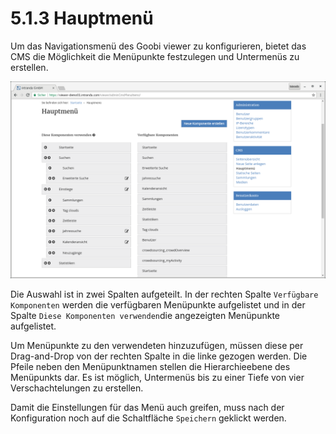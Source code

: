 # 5.1.3 Hauptmenü

Um das Navigationsmenü des Goobi viewer zu konfigurieren, bietet das CMS die Möglichkeit die Menüpunkte festzulegen und Untermenüs zu erstellen.

![](../../.gitbook/assets/cms_hauptmenue.png)

Die Auswahl ist in zwei Spalten aufgeteilt. In der rechten Spalte `Verfügbare Komponenten` werden die verfügbaren Menüpunkte aufgelistet und in der Spalte `Diese Komponenten verwenden`die angezeigten Menüpunkte aufgelistet.  
  
Um Menüpunkte zu den verwendeten hinzuzufügen, müssen diese per Drag-and-Drop von der rechten Spalte in die linke gezogen werden. Die Pfeile neben den Menüpunktnamen stellen die Hierarchieebene des Menüpunkts dar. Es ist möglich, Untermenüs bis zu einer Tiefe von vier Verschachtelungen zu erstellen.

Damit die Einstellungen für das Menü auch greifen, muss nach der Konfiguration noch auf die Schaltfläche `Speichern` geklickt werden.  


